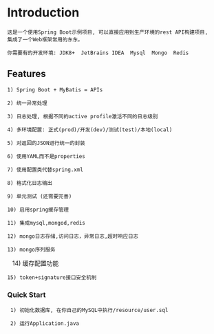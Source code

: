 # Introduction
    这是一个使用Spring Boot示例项目, 可以直接应用到生产环境的rest API构建项目,
    集成了一个Web框架常用的东东。

    你需要有的开发环境: JDK8+  JetBrains IDEA  Mysql  Mongo  Redis 


## Features
    1) Spring Boot + MyBatis = APIs

    2) 统一异常处理

    3) 日志处理, 根据不同的active profile激活不同的日志级别

    4) 多环境配置: 正式(prod)/开发(dev)/测试(test)/本地(local)

    5) 对返回的JSON进行统一的封装

    6) 使用YAML而不是properties

    7) 使用配置类代替spring.xml

    8) 格式化日志输出

    9) 单元测试 (还需要完善)
    
    10) 启用spring缓存管理
    
    11) 集成mysql,mongod,redis
    
    12) mongo日志存储,访问日志，异常日志,超时响应日志
    
    13) mongo序列服务
    
    14) 缓存配置功能

    15) token+signature接口安全机制

### Quick Start
     1) 初始化数据库, 在你自己的MySQL中执行/resource/user.sql

     2) 运行Application.java
